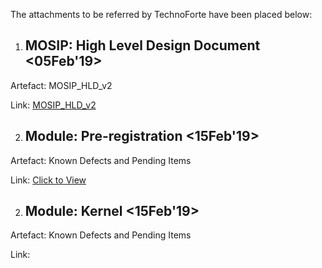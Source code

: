 The attachments to be referred by TechnoForte have been placed below:

1) ## MOSIP: High Level Design Document <05Feb'19>

Artefact: MOSIP_HLD_v2


Link: [MOSIP_HLD_v2](_files/MOSIP_HLD_v2.docx)

2) ## Module: Pre-registration <15Feb'19>
Artefact: Known Defects and Pending Items

Link: [Click to View](MOSIP_KnownDefects_PendingFeatures_Items_PreRegistration.docx)

2) ## Module: Kernel <15Feb'19>
Artefact: Known Defects and Pending Items

Link: